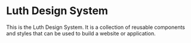 # Luth Design System

This is the Luth Design System. It is a collection of reusable components and styles that can be used to build a website or application.

